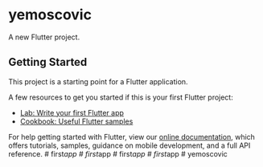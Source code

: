 # yemoscovic

A new Flutter project.

## Getting Started

This project is a starting point for a Flutter application.

A few resources to get you started if this is your first Flutter project:

- [Lab: Write your first Flutter app](https://flutter.dev/docs/get-started/codelab)
- [Cookbook: Useful Flutter samples](https://flutter.dev/docs/cookbook)

For help getting started with Flutter, view our
[online documentation](https://flutter.dev/docs), which offers tutorials,
samples, guidance on mobile development, and a full API reference.
#   f i r s t _ a p p  
 #   f i r s t _ a p p  
 #   f i r s t _ a p p  
 #   f i r s t _ a p p  
 #   y e m o s c o v i c  
 